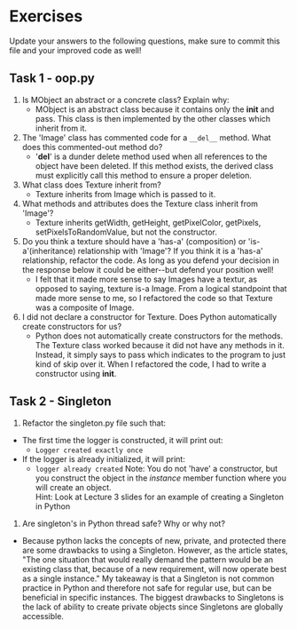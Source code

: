 # Exercises

Update your answers to the following questions, make sure to commit this file and your improved code as well!


## Task 1 - oop.py

1. Is MObject an abstract or a concrete class? Explain why:
	- MObject is an abstract class because it contains only the __init__ and pass. This class is then implemented by the other classes which inherit from it.
1. The 'Image' class has commented code for a `__del__` method. What does this commented-out method do?
	- '__del__' is a dunder delete method used when all references to the object have been deleted. If this method exists, the derived class must explicitly call this method to ensure a proper deletion. 
1. What class does Texture inherit from?
	- Texture inherits from Image which is passed to it. 
1. What methods and attributes does the Texture class inherit from 'Image'? 
	- Texture inherits getWidth, getHeight, getPixelColor, getPixels, setPixelsToRandomValue, but not the constructor.
1. Do you think a texture should have a 'has-a' (composition) or 'is-a'(inheritance) relationship with 'Image'? If you think it is a 'has-a' relationship, refactor the code. As long as you defend your decision in the response below it could be either--but defend your position well!
	- I felt that it made more sense to say Images have a textur, as opposed to saying, texture is-a Image. From a logical standpoint that made more sense to me, so I refactored the code so that Texture was a composite of Image. 
1. I did not declare a constructor for Texture. Does Python automatically create constructors for us? 
	- Python does not automatically create constructors for the methods. The Texture class worked because it did not have any methods in it. Instead, it simply says to pass which indicates to the program to just kind of skip over it. When I refactored the code, I had to write a constructor using __init__. 

## Task 2 - Singleton

1. Refactor the singleton.py file such that:
  - The first time the logger is constructed, it will print out:
  	-  `Logger created exactly once`
  - If the logger is already initialized, it will print:
  	-  `logger already created`
Note: You do not 'have' a constructor, but you construct the object in the *instance* member function where you will create an object.  
Hint: Look at Lecture 3 slides for an example of creating a Singleton in Python

1. Are singleton's in Python thread safe? Why or why not?
- Because python lacks the concepts of new, private, and protected there are some drawbacks to using a Singleton. However, as the article states, "The one situation that would really demand the pattern would be an existing class that, because of a new requirement, will now operate best as a single instance." My takeaway is that a Singleton is not common practice in Python and therefore not safe for regular use, but can be beneficial in specific instances. The biggest drawbacks to Singletons is the lack of ability to create private objects since Singletons are globally accessible. 
  
